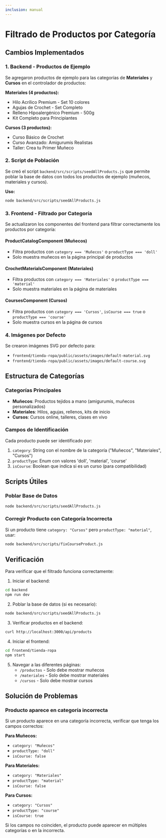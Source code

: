 ```yaml
---
inclusion: manual
---
```


# Filtrado de Productos por Categoría

## Cambios Implementados

### 1. Backend - Productos de Ejemplo

Se agregaron productos de ejemplo para las categorías de **Materiales** y **Cursos** en el controlador de productos:

**Materiales (4 productos):**
- Hilo Acrílico Premium - Set 10 colores
- Agujas de Crochet - Set Completo
- Relleno Hipoalergénico Premium - 500g
- Kit Completo para Principiantes

**Cursos (3 productos):**
- Curso Básico de Crochet
- Curso Avanzado: Amigurumis Realistas
- Taller: Crea tu Primer Muñeco

### 2. Script de Población

Se creó el script `backend/src/scripts/seedAllProducts.js` que permite poblar la base de datos con todos los productos de ejemplo (muñecos, materiales y cursos).

**Uso:**
```bash
node backend/src/scripts/seedAllProducts.js
```

### 3. Frontend - Filtrado por Categoría

Se actualizaron los componentes del frontend para filtrar correctamente los productos por categoría:

#### ProductCatalogComponent (Muñecos)
- Filtra productos con `category === 'Muñecos'` o `productType === 'doll'`
- Solo muestra muñecos en la página principal de productos

#### CrochetMaterialsComponent (Materiales)
- Filtra productos con `category === 'Materiales'` o `productType === 'material'`
- Solo muestra materiales en la página de materiales

#### CoursesComponent (Cursos)
- Filtra productos con `category === 'Cursos'`, `isCourse === true` o `productType === 'course'`
- Solo muestra cursos en la página de cursos

### 4. Imágenes por Defecto

Se crearon imágenes SVG por defecto para:
- `frontend/tienda-ropa/public/assets/images/default-material.svg`
- `frontend/tienda-ropa/public/assets/images/default-course.svg`

## Estructura de Categorías

### Categorías Principales
- **Muñecos**: Productos tejidos a mano (amigurumis, muñecos personalizados)
- **Materiales**: Hilos, agujas, rellenos, kits de inicio
- **Cursos**: Cursos online, talleres, clases en vivo

### Campos de Identificación

Cada producto puede ser identificado por:
1. `category`: String con el nombre de la categoría ("Muñecos", "Materiales", "Cursos")
2. `productType`: Enum con valores 'doll', 'material', 'course'
3. `isCourse`: Boolean que indica si es un curso (para compatibilidad)

## Scripts Útiles

### Poblar Base de Datos
```bash
node backend/src/scripts/seedAllProducts.js
```

### Corregir Producto con Categoría Incorrecta
Si un producto tiene `category: "Cursos"` pero `productType: "material"`, usar:
```bash
node backend/src/scripts/fixCourseProduct.js
```

## Verificación

Para verificar que el filtrado funciona correctamente:

1. Iniciar el backend:
```bash
cd backend
npm run dev
```

2. Poblar la base de datos (si es necesario):
```bash
node backend/src/scripts/seedAllProducts.js
```

3. Verificar productos en el backend:
```bash
curl http://localhost:3000/api/products
```

4. Iniciar el frontend:
```bash
cd frontend/tienda-ropa
npm start
```

5. Navegar a las diferentes páginas:
   - `/productos` - Solo debe mostrar muñecos
   - `/materiales` - Solo debe mostrar materiales
   - `/cursos` - Solo debe mostrar cursos

## Solución de Problemas

### Producto aparece en categoría incorrecta

Si un producto aparece en una categoría incorrecta, verificar que tenga los campos correctos:

**Para Muñecos:**
- `category: "Muñecos"`
- `productType: "doll"`
- `isCourse: false`

**Para Materiales:**
- `category: "Materiales"`
- `productType: "material"`
- `isCourse: false`

**Para Cursos:**
- `category: "Cursos"`
- `productType: "course"`
- `isCourse: true`

Si los campos no coinciden, el producto puede aparecer en múltiples categorías o en la incorrecta.
